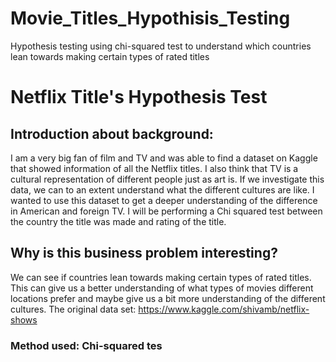# Movie_Titles_Hypothisis_Testing
Hypothesis testing using chi-squared test to understand which countries lean towards making certain types of rated titles

# Netflix Title's Hypothesis Test

## Introduction about background:

I am a very big fan of film and TV and was able to find a dataset on Kaggle that showed information of all the Netflix titles. I also think that TV is a cultural representation of different people just as art is. If we investigate this data, we can to an extent understand what the different cultures are like. I wanted to use this dataset to get a deeper understanding of the difference in American and foreign TV. I will be performing a Chi squared test between the country the title was made and rating of the title.

## Why is this business problem interesting?

We can see if countries lean towards making certain types of rated titles. This can give us a better understanding of what types of movies different locations prefer and maybe give us a bit more understanding of the different cultures.
The original data set: https://www.kaggle.com/shivamb/netflix-shows

### Method used: Chi-squared tes
